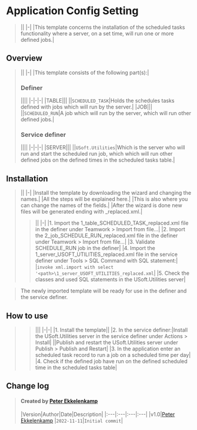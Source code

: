 # Application Config Setting
> ||
|-|
|This template concerns the installation of the scheduled tasks functionality where a server, on a set time, will run one or more defined jobs.|
## Overview
> ||
|-|
|This template consists of the following part(s):|
> ### Definer
> ||||
|-|-|-|
|TABLE|||
||`SCHEDULED_TASK`|Holds the schedules tasks defined with jobs which will run by the server.|
|JOB|||
||`SCHEDULED_RUN`|A job which will run by the server, which will run other defined jobs.|
> ### Service definer
> ||||
|-|-|-|
|SERVER|||
||`USoft.Utilities`|Which is the server who will run and start the scheduled run job, which which will run other defined jobs on the defined times in the scheduled tasks table.|
## Installation
> ||
|-|
|Install the template by downloading the wizard and changing the names.|
|All the steps will be explained here.|
|This is also where you can change the names of the fields.|
|After the wizard is done new files will be generated ending with _replaced.xml.|
> > ||
|-|
|1. Import the 1_table_SCHEDULED_TASK_replaced.xml file in the definer under Teamwork > Import from file...|
|2. Import the 2_job_SCHEDULE_RUN_replaced.xml file in the definer under Teamwork > Import from file...|
|3. Validate SCHEDULE_RUN job in the definer|
|4. Import the 1_server_USOFT_UTILITIES_replaced.xml file in the service definer under Tools > SQL Command with SQL statement:|
|`invoke xml.import with select '<path>\1_server_USOFT_UTILITIES_replaced.xml`|
|5. Check the classes and used SQL statements in the USoft.Utilities server|

> The newly imported template will be ready for use in the definer and the service definer.
## How to use
> > |||
|-|-|
|1. Install the template||
|2. In the service definer:|Install the USoft.Utilities server in the service definer under Actions > Install|
||Publish and restart the USoft.Utilities server under Publish > Publish and Restart|
|3. In the application enter an scheduled task record to run a job on a scheduled time per day|
|4. Check if the defined job have run on the defined scheduled time in the scheduled tasks table|
## Change log
> #### Created by [Peter Ekkelenkamp](mailto:peter.ekkelenkamp@usoft.com)
>|Version|Author|Date|Description|
|:---|:---|:---|:---|
|v1.0|[Peter Ekkelenkamp](mailto:peter.ekkelenkamp@usoft.com) |`2022-11-11`|`Initial commit`|